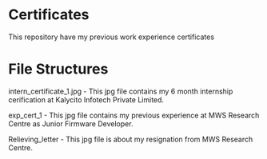 # Certificates

This repository have my previous work experience certificates

# File Structures

intern_certificate_1.jpg - This jpg file contains my 6 month internship cerification at Kalycito Infotech Private Limited.

exp_cert_1               - This jpg file contains my previous experience at MWS Research Centre as Junior Firmware Developer.

Relieving_letter         - This jpg file is about my resignation from MWS Research Centre. 
